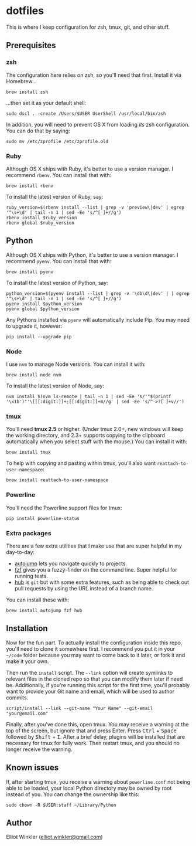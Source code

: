 # dotfiles

This is where I keep configuration for zsh, tmux, git, and other stuff.

## Prerequisites

### zsh

The configuration here relies on zsh, so you'll need that first. Install it via
Homebrew...

    brew install zsh

...then set it as your default shell:

    sudo dscl . -create /Users/$USER UserShell /usr/local/bin/zsh

In addition, you will need to prevent OS X from loading *its* zsh configuration.
You can do that by saying:

    sudo mv /etc/zprofile /etc/zprofile.old

### Ruby

Although OS X ships with Ruby, it's better to use a version manager. I recommend
`rbenv`. You can install that with:

    brew install rbenv

To install the latest version of Ruby, say:

    ruby_version=$(rbenv install --list | grep -v 'preview\|dev' | egrep '^\s+\d' | tail -n 1 | sed -Ee 's/^[ ]+//g')
    rbenv install $ruby_version
    rbenv global $ruby_version

## Python

Although OS X ships with Python, it's better to use a version manager. I
recommend `pyenv`. You can install that with:

    brew install pyenv

To install the latest version of Python, say:

    python_version=$(pyenv install --list | grep -v '\db\d\|dev' | | egrep '^\s+\d' | tail -n 1 | sed -Ee 's/^[ ]+//g')
    pyenv install $python_version
    pyenv global $python_version

Any Pythons installed via `pyenv` will automatically include Pip. You may need
to upgrade it, however:

    pip install --upgrade pip

### Node

I use `nvm` to manage Node versions. You can install it with:

    brew install node nvm

To install the latest version of Node, say:

    nvm install $(nvm ls-remote | tail -n 1 | sed -Ee 's/'"$(printf '\x1b')"'\[[[:digit:]]+;[[:digit:]]+m//g' | sed -Ee 's/^->?[ ]+v//')

### tmux

You'll need **tmux 2.5** or higher. (Under tmux 2.0+, new windows will keep the
working directory, and 2.3+ supports copying to the clipboard automatically when
you select stuff with the mouse.) You can install it with:

    brew install tmux

To help with copying and pasting within tmux, you'll also want
`reattach-to-user-namespace`:

    brew install reattach-to-user-namespace

### Powerline

You'll need the Powerline support files for tmux:

    pip install powerline-status

### Extra packages

There are a few extra utilities that I make use that are super helpful in my
day-to-day:

* [autojump] lets you navigate quickly to projects.
* [fzf] gives you a fuzzy-finder on the command line. Super helpful for running
  tests.
* [hub] is `git` but with some extra features, such as being able to check out
  pull requests by using the URL instead of a branch name.

You can install these with:

    brew install autojump fzf hub

[autojump]: https://github.com/wting/autojump
[fzf]: https://github.com/junegunn/fzf
[hub]: https://github.com/github/hub

## Installation

Now for the fun part. To actually install the configuration inside this repo,
you'll need to clone it somewhere first. I recommend you put it in your `~/code`
folder because you may want to come back to it later, or fork it and make it
your own.

Then run the `install` script. The `--link` option will create symlinks to
relevant files in the cloned repo so that you can modify them later if need be.
Additionally, if you're running this script for the first time, you'll probably
want to provide your Git name and email, which will be used to author commits.

    script/install --link --git-name "Your Name" --git-email "your@email.com"

Finally, after you've done this, open tmux. You may receive a warning at the top
of the screen, but ignore that and press Enter. Press <kbd>Ctrl</kbd> +
<kbd>Space</kbd> followed by <kbd>Shift</kbd> + <kbd>I</kbd>. After a brief
delay, plugins will be installed that are necessary for tmux for fully work.
Then restart tmux, and you should no longer receive the warning.

## Known issues

If, after starting tmux, you receive a warning about `powerline.conf` not being
able to be loaded, your local Python directory may be owned by root instead of
you. You can change the ownership like this:

    sudo chown -R $USER:staff ~/Library/Python

## Author

Elliot Winkler (<elliot.winkler@gmail.com>)
